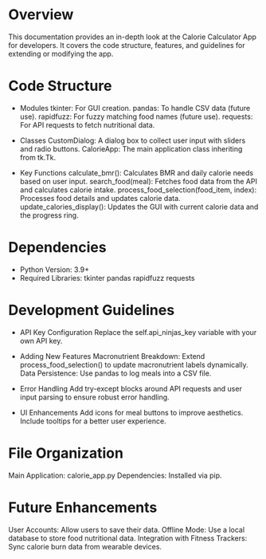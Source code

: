 # Overview
This documentation provides an in-depth look at the Calorie Calculator App for developers. It covers the code structure, features, and guidelines for extending or modifying the app.

# Code Structure
- Modules
tkinter: For GUI creation.
pandas: To handle CSV data (future use).
rapidfuzz: For fuzzy matching food names (future use).
requests: For API requests to fetch nutritional data.

- Classes
CustomDialog: A dialog box to collect user input with sliders and radio buttons.
CalorieApp: The main application class inheriting from tk.Tk.

- Key Functions
calculate_bmr(): Calculates BMR and daily calorie needs based on user input.
search_food(meal): Fetches food data from the API and calculates calorie intake.
process_food_selection(food_item, index): Processes food details and updates calorie data.
update_calories_display(): Updates the GUI with current calorie data and the progress ring.


# Dependencies
- Python Version: 3.9+
- Required Libraries:
tkinter
pandas
rapidfuzz
requests

# Development Guidelines
- API Key Configuration
Replace the self.api_ninjas_key variable with your own API key.

- Adding New Features
Macronutrient Breakdown: Extend process_food_selection() to update macronutrient labels dynamically.
Data Persistence: Use pandas to log meals into a CSV file.

- Error Handling
Add try-except blocks around API requests and user input parsing to ensure robust error handling.

- UI Enhancements
Add icons for meal buttons to improve aesthetics.
Include tooltips for a better user experience.

# File Organization
Main Application: calorie_app.py
Dependencies: Installed via pip.

# Future Enhancements
User Accounts: Allow users to save their data.
Offline Mode: Use a local database to store food nutritional data.
Integration with Fitness Trackers: Sync calorie burn data from wearable devices.
